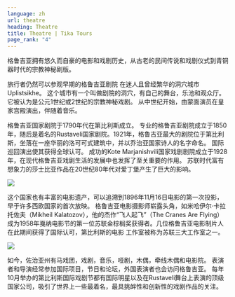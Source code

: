 ```yaml
---
language: zh
url: theatre
heading: Theatre
title: Theatre | Tika Tours
page_rank: "4"
---
```

<div class="row content-row"><!-- 885 (1)-->
<div class="col-xs-12 col-sm-6 col-md-6"><!-- 1220 -->

格鲁吉亚拥有悠久而自豪的电影和戏剧历史，从古老的民间传说和戏剧仪式到青铜器时代的宗教神秘剧版。

旅行者仍然可以参观早期的格鲁吉亚剧院 在迷人且曾经繁华的洞穴城市Uplistsikhe。 这个城市有一个叫做剧院的洞穴，有自己的舞台，乐池和观众厅。 它被认为是公元1世纪或2世纪的宗教神秘戏剧。
从中世纪开始，由蒙面演员在皇家宫殿演出，伴随着音乐。

</div>

<div class="col-xs-12 col-sm-6 col-md-6"><!-- 1221 -->

格鲁吉亚国家剧院于1790年代在第比利斯成立。 专业的格鲁吉亚剧院成立于1850年，随后是着名的Rustaveli国家剧院。1921年，格鲁吉亚最大的剧院位于第比利斯，坐落在一座华丽的洛可可式建筑中，并以乔治亚国家诗人的名字命名。
国际巡回演出使其获得全球认可。 成功的Kote Marjanishvili国家戏剧剧院成立于1928年，在现代格鲁吉亚戏剧生活的发展中也发挥了至关重要的作用。
苏联时代富有想象力的莎士比亚作品在20世纪80年代对爱丁堡产生了巨大的影响。

</div>

</div>

<div class="row content-row"><!-- 886 (2)-->
<div class="col-xs-12 col-sm-6 col-md-6"><!-- 1222 -->

![](/library/content/img13.jpg)

这个国家也有丰富的电影遗产，可以追溯到1896年11月16日电影的第一次投影，早于许多西欧国家的首次放映。 格鲁吉亚电影摄影师崭露头角，如米哈伊尔·卡拉托佐夫（Mikheil
Kalatozov），他的杰作“飞人起飞”（The Cranes Are Flying）成为1958年戛纳电影节的第一位苏联金棕榈奖获得者。几位格鲁吉亚电影制片人在此期间获得了国际认可，第比利斯的电影
工作室被称为苏联三大工作室之一。

</div>

<div class="col-xs-12 col-sm-6 col-md-6"><!-- 1223 -->

![](/library/content/img14.jpg)

如今，佐治亚州有马戏团，戏剧，音乐，哑剧，木偶，牵线木偶和电影院。 表演者和导演经常参加国际项目，节日和论坛，外国表演者也会访问格鲁吉亚。 每年10月举办的第比利斯国际戏剧节都有国际明星以及在Rustaveli舞台上表演的顶级国家公司，吸引了世界上一些最着名，最具挑衅性和创新性的戏剧作品的关注。

</div>

</div>
